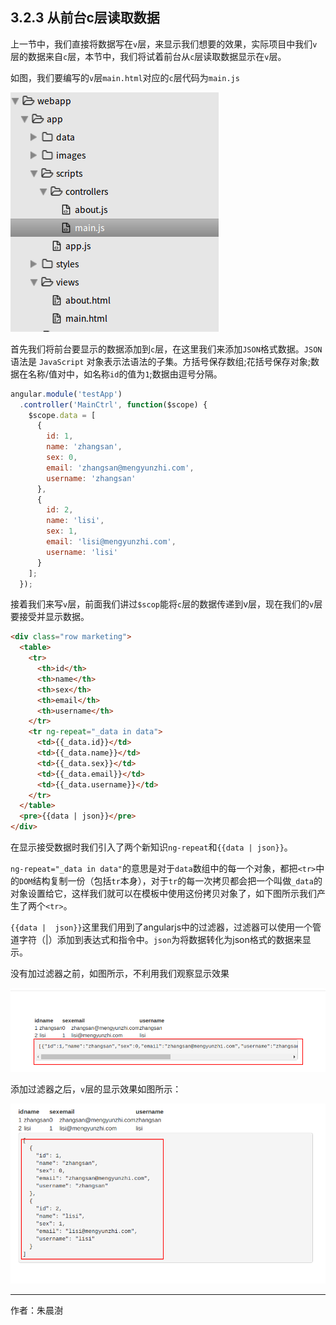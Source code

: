 
## 3.2.3 从前台c层读取数据

上一节中，我们直接将数据写在`v`层，来显示我们想要的效果，实际项目中我们`v`层的数据来自`c`层，本节中，我们将试着前台从`c`层读取数据显示在`v`层。

如图，我们要编写的`v`层`main.html`对应的`c`层代码为`main.js`

![](image/2017-10-28-21-06-38.png) 

首先我们将前台要显示的数据添加到`c`层，在这里我们来添加`JSON`格式数据。`JSON` 语法是 `JavaScript` 对象表示法语法的子集。方括号保存数组;花括号保存对象;数据在名称/值对中，如名称`id`的值为`1`;数据由逗号分隔。

``` javascript
angular.module('testApp')
  .controller('MainCtrl', function($scope) {
    $scope.data = [
      {
        id: 1,
        name: 'zhangsan',
        sex: 0,
        email: 'zhangsan@mengyunzhi.com',
        username: 'zhangsan'
      },
      {
        id: 2,
        name: 'lisi',
        sex: 1,
        email: 'lisi@mengyunzhi.com',
        username: 'lisi'
      }
    ];
  });
```

接着我们来写`v`层，前面我们讲过`$scop`能将`c`层的数据传递到v层，现在我们的`v`层要接受并显示数据。


``` html
<div class="row marketing">
  <table>
    <tr>
      <th>id</th>
      <th>name</th>
      <th>sex</th>
      <th>email</th>
      <th>username</th>
    </tr>
    <tr ng-repeat="_data in data">
      <td>{{_data.id}}</td>
      <td>{{_data.name}}</td>
      <td>{{_data.sex}}</td>
      <td>{{_data.email}}</td>
      <td>{{_data.username}}</td>
    </tr>
  </table>
  <pre>{{data | json}}</pre>
</div>
```

在显示接受数据时我们引入了两个新知识`ng-repeat`和`{{data | json}}`。

`ng-repeat="_data in data"`的意思是对于`data`数组中的每一个对象，都把`<tr>`中的`DOM`结构复制一份（包括`tr`本身），对于`tr`的每一次拷贝都会把一个叫做`_data`的对象设置给它，这样我们就可以在模板中使用这份拷贝对象了，如下图所示我们产生了两个`<tr>`。

 `{{data |  json}}`这里我们用到了angularjs中的过滤器，过滤器可以使用一个管道字符（|）添加到表达式和指令中。`json`为将数据转化为json格式的数据来显示。
 
 没有加过滤器之前，如图所示，不利用我们观察显示效果
 
 ![](image/2017-10-29-14-56-09.png) 

添加过滤器之后，`v`层的显示效果如图所示：

![](image/2017-10-28-22-16-11.png) 

---

作者：朱晨澍
